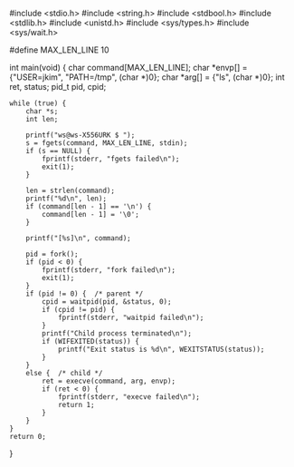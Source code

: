 






#include <stdio.h>
#include <string.h>
#include <stdbool.h>
#include <stdlib.h>
#include <unistd.h>
#include <sys/types.h>
#include <sys/wait.h>



#define MAX_LEN_LINE    10



int main(void)
{
    char command[MAX_LEN_LINE];
   char *envp[] = {"USER=jkim", "PATH=/tmp", (char *)0};
char *arg[] = {"ls", (char *)0};
    int ret, status;
    pid_t pid, cpid;
    
    while (true) {
        char *s;
        int len;
        
        printf("ws@ws-X556URK $ ");
        s = fgets(command, MAX_LEN_LINE, stdin);
        if (s == NULL) {
            fprintf(stderr, "fgets failed\n");
            exit(1);
        }
        
        len = strlen(command);
        printf("%d\n", len);
        if (command[len - 1] == '\n') {
            command[len - 1] = '\0'; 
        }
        
        printf("[%s]\n", command);
      
        pid = fork();
        if (pid < 0) {
            fprintf(stderr, "fork failed\n");
            exit(1);
        } 
        if (pid != 0) {  /* parent */
            cpid = waitpid(pid, &status, 0);
            if (cpid != pid) {
                fprintf(stderr, "waitpid failed\n");        
            }
            printf("Child process terminated\n");
            if (WIFEXITED(status)) {
                printf("Exit status is %d\n", WEXITSTATUS(status)); 
            }
        }
        else {  /* child */
            ret = execve(command, arg, envp);
            if (ret < 0) {
                fprintf(stderr, "execve failed\n");   
                return 1;
            }
        } 
    }
    return 0;
}
